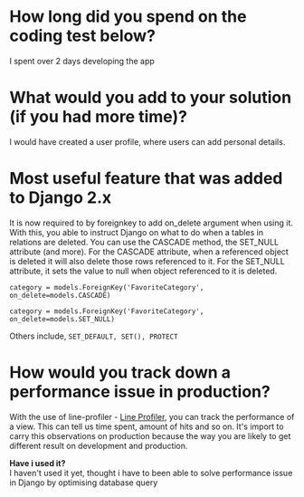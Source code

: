 # How long did you spend on the coding test below?
I spent over 2 days developing the app

# What would you add to your solution (if you had more time)?
I would have created a user profile, where users can add personal details.

# Most useful feature that was added to Django 2.x
It is now required to by foreignkey to add on_delete argument when using it.
With this, you able to instruct Django on what to do when a tables in relations are deleted.
You can use the CASCADE method, the SET_NULL attribute (and more).
For the CASCADE attribute, when a referenced object is deleted it will also delete those rows referenced to it.
For the SET_NULL attribute, it sets the value to null when object referenced to it is deleted.

`category = models.ForeignKey('FavoriteCategory', on_delete=models.CASCADE)`

`category = models.ForeignKey('FavoriteCategory', on_delete=models.SET_NULL)`

Others include, `SET_DEFAULT, SET(), PROTECT`

# How would you track down a performance issue in production?
With the use of line-profiler - <a href="https://github.com/rkern/line_profiler">Line Profiler</a>, you can track the performance of a view.
This can tell us time spent, amount of hits and so on. It's import to carry this observations on production because the way you are likely to get different result on development and production.

**Have i used it?** <br>
I haven't used it yet, thought i have to been able to solve performance issue in Django by optimising database query


